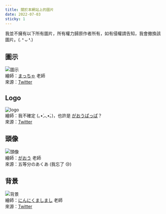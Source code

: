 ```yaml
---
title: 關於本網站上的圖片
date: 2022-07-03
sticky: 1
---
```

我並不擁有以下所有圖片，所有權力歸原作者所有，如有侵權請告知，我會撤換該圖片。(. ❛ ᴗ ❛.)

## 圖示
![圖示](/home_page/icon.png)  
繪師：[まっちゃ][] 老師  
來源：[Twitter](https://twitter.com/matcha_no_art/status/1459121293823864841 "あてぃしのお茶会！")

## Logo
![logo](/home_page/logo.jpg)  
繪師：我不確定 (｡•́︿•̀｡)，也許是 [がおうぱっぱ][がおう]？  
來源：[Twitter](https://twitter.com/minatoaqua/status/1376308557922988033 "みんなおっはよ〜〜！")

## 頭像
![頭像](/home_page/avatar_large.png)  
繪師：[がおう][] 老師  
來源：五等分のあくあ (我忘了 :cry:)

## 背景
![背景](/home_page/background.jpg)  
繪師：[にんにくましまし][] 老師  
來源：[Twitter](https://twitter.com/shima1709/status/1371492409335455752 "紫咲シオンちゃんの新EDにてイラストを描かせて頂きました")


[がおう]: https://twitter.com/umaiyo_puyoman
[まっちゃ]: https://twitter.com/matcha_no_art
[にんにくましまし]: https://twitter.com/shima1709

<style>
img {
    max-height: 150px;
}
</style>